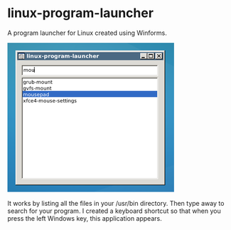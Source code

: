 # linux-program-launcher
A program launcher for Linux created using Winforms.


![launcher.png](launcher.png)

It works by listing all the files in your /usr/bin directory. Then type away to search for your program. I created a keyboard shortcut so that when you press the left Windows key, this application appears.
